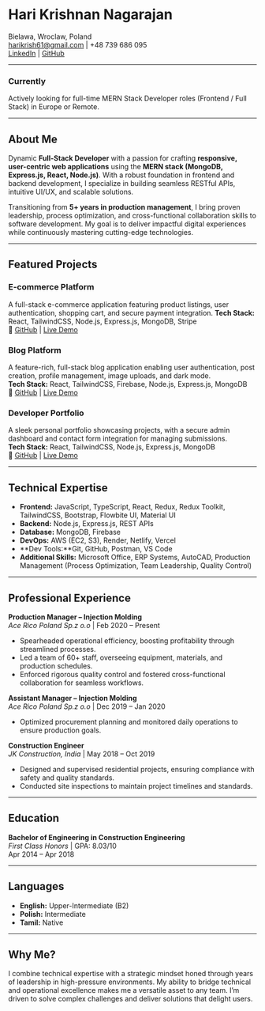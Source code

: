 # Hari Krishnan Nagarajan

Bielawa, Wroclaw, Poland  
[harikrish61@gmail.com](mailto:harikrish61@gmail.com) | 
+48 739 686 095  
[LinkedIn](https://www.linkedin.com/in/hari-krishnan-283360138) | [GitHub](https://github.com/Harikrish58)

---

### Currently

Actively looking for full-time MERN Stack Developer roles (Frontend / Full Stack) in Europe or Remote.

---

## About Me

Dynamic **Full-Stack Developer** with a passion for crafting **responsive, user-centric web applications** using the **MERN stack (MongoDB, Express.js, React, Node.js)**. With a robust foundation in frontend and backend development, I specialize in building seamless RESTful APIs, intuitive UI/UX, and scalable solutions.

Transitioning from **5+ years in production management**, I bring proven leadership, process optimization, and cross-functional collaboration skills to software development. My goal is to deliver impactful digital experiences while continuously mastering cutting-edge technologies.

---

## Featured Projects

### E-commerce Platform

A full-stack e-commerce application featuring product listings, user authentication, shopping cart, and secure payment integration. 
**Tech Stack:** React, TailwindCSS, Node.js, Express.js, MongoDB, Stripe  
🔗 [GitHub](https://github.com/Harikrish58/hagyustic-frontend) | [Live Demo](https://hagyustic.netlify.app/)


### Blog Platform

A feature-rich, full-stack blog application enabling user authentication, post creation, profile management, image uploads, and dark mode.  
**Tech Stack:** React, TailwindCSS, Firebase, Node.js, Express.js, MongoDB  
🔗 [GitHub](https://github.com/Harikrish58/Blog-App_Frontend) | [Live Demo](https://devhub-blogapp.netlify.app/)

### Developer Portfolio

A sleek personal portfolio showcasing projects, with a secure admin dashboard and contact form integration for managing submissions.  
**Tech Stack:** React, TailwindCSS, Node.js, Express.js, MongoDB  
🔗 [GitHub](https://github.com/Harikrish58/Portfolio-frontend) | [Live Demo](https://hari-krishnan-portfolio.netlify.app/)

---

## Technical Expertise

- **Frontend:** JavaScript, TypeScript, React, Redux, Redux Toolkit, TailwindCSS, Bootstrap, Flowbite UI, Material UI  
- **Backend:** Node.js, Express.js, REST APIs  
- **Database:** MongoDB, Firebase
-  **DevOps:** AWS (EC2, S3), Render, Netlify, Vercel
- **Dev Tools:**Git, GitHub, Postman, VS Code  
- **Additional Skills:** Microsoft Office, ERP Systems, AutoCAD, Production Management (Process Optimization, Team Leadership, Quality Control)  

---

## Professional Experience

**Production Manager – Injection Molding**  
*Ace Rico Poland Sp.z o.o* | Feb 2020 – Present  
- Spearheaded operational efficiency, boosting profitability through streamlined processes.  
- Led a team of 60+ staff, overseeing equipment, materials, and production schedules.  
- Enforced rigorous quality control and fostered cross-functional collaboration for seamless workflows.

**Assistant Manager – Injection Molding**  
*Ace Rico Poland Sp.z o.o* | Dec 2019 – Jan 2020  
- Optimized procurement planning and monitored daily operations to ensure production goals.

**Construction Engineer**  
*JK Construction, India* | May 2018 – Oct 2019  
- Designed and supervised residential projects, ensuring compliance with safety and quality standards.  
- Conducted site inspections to maintain project timelines and standards.

---

## Education

**Bachelor of Engineering in Construction Engineering**  
*First Class Honors* | GPA: 8.03/10  
Apr 2014 – Apr 2018

---

## Languages

- **English:** Upper-Intermediate (B2)  
- **Polish:** Intermediate  
- **Tamil:** Native  

---

## Why Me?

I combine technical expertise with a strategic mindset honed through years of leadership in high-pressure environments. My ability to bridge technical and operational excellence makes me a versatile asset to any team. I’m driven to solve complex challenges and deliver solutions that delight users.
